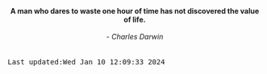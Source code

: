 
<div align="center"><b><span>A man who dares to waste one hour of time has not discovered the value of life.</span></b><br><br><i> - Charles Darwin</i></div>
<br><br><kbd>Last updated:Wed Jan 10 12:09:33 2024</kbd>